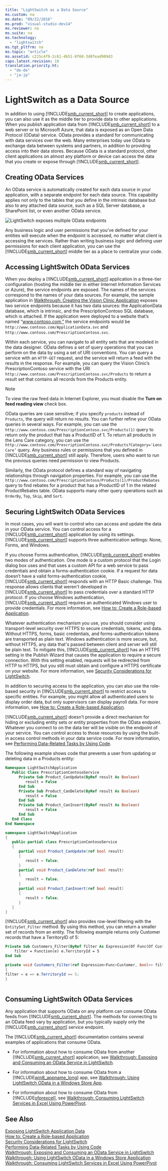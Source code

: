 ```yaml
---
title: "LightSwitch as a Data Source"
ms.custom: na
ms.date: "09/22/2016"
ms.prod: "visual-studio-dev14"
ms.reviewer: na
ms.suite: na
ms.technology: 
  - "lightswitch"
ms.tgt_pltfrm: na
ms.topic: "article"
ms.assetid: c215c4f9-2c61-4b51-8f68-3d8fead909d3
caps.latest.revision: 18
translation.priority.ht: 
  - "de-de"
  - "ja-jp"
---
```

# LightSwitch as a Data Source
In addition to using [!INCLUDE[smb_current_short](../vs140/includes/smb_current_short_md.md)] to create applications, you can also use it as the middle tier to provide data to other applications. When you publish application data from [!INCLUDE[smb_current_short](../vs140/includes/smb_current_short_md.md)] to a web server or to Microsoft Azure, that data is exposed as an Open Data Protocol (OData) service. OData provides a standard for communicating with data services over the web. Many enterprises today use OData to exchange data between systems and partners, in addition to providing access into their data stores. Because OData is a standard protocol, other client applications on almost any platform or device can access the data that you create or expose through [!INCLUDE[smb_current_short](../vs140/includes/smb_current_short_md.md)].  
  
##  <a name="CREATE"></a> Creating OData Services  
 An OData service is automatically created for each data source in your application, with a separate endpoint for each data source. This capability applies not only to the tables that you define in the intrinsic database but also to any attached data source, such as a SQL Server database, a SharePoint list, or even another OData service.  
  
 ![LightSwitch exposes multiple OData endpoints](../vs140/media/ls_odata.png "LS_OData")  
  
 Any business logic and user permissions that you’ve defined for your entities will execute when the endpoint is accessed, no matter what client is accessing the services. Rather than writing business logic and defining user permissions for each client application, you can use the [!INCLUDE[smb_current_short](../vs140/includes/smb_current_short_md.md)] middle tier as a place to centralize your code.  
  
##  <a name="access"></a> Accessing LightSwitch OData Services  
 When you deploy a [!INCLUDE[smb_current_short](../vs140/includes/smb_current_short_md.md)] application in a three-tier configuration (hosting the middle tier in either Internet Information Services or Azure), the service endpoints are exposed. The names of the services correspond to the names of your data sources. For example, the sample application in [Walkthrough: Creating the Vision Clinic Application](../vs140/walkthrough--creating-the-vision-clinic-application-in-lightswitch.md) exposes two service endpoints because it has two data sources: the ApplicationData database, which is intrinsic, and the PrescriptionContoso SQL database, which is attached. If the application were deployed to a website that’s named “www.contoso.com,” the service endpoints would be `http://www.contoso.com/ApplicationData.svc` and `http://www.contoso.com/PrescriptionContoso.svc`.  
  
 Within each service, you can navigate to all entity sets that are modeled in the data designer. OData defines a set of query operations that you can perform on the data by using a set of URI conventions. You can query a service with an `HTTP-GET` request, and the service will return a feed with the results in the response. For example, you can query the Vision Clinic’s PrescriptionContoso service with the URI `http://www.contoso.com/PrescriptionContoso.svc/Products` to return a result set that contains all records from the Products entity.  
  
> [!NOTE]
>  To view the raw feed data in Internet Explorer, you must disable the **Turn on feed reading view** check box.  
  
 OData queries are case sensitive; if you specify `products` instead of `Products`, the query will return no results. You can further refine your OData queries in several ways. For example, you can use the  `http://www.contoso.com/PrescriptionContoso.svc/Products(1)` query to return only the product that has a ProductID of 1. To return all products in the Lens Care category, you can use the `http://www.contoso.com/PrescriptionContoso.svc/Products?Category='Lens Care’` query. Any business rules or permissions that you defined in [!INCLUDE[smb_current_short](../vs140/includes/smb_current_short_md.md)] still apply. Therefore, users who want to run the previous queries need permission to view Products.  
  
 Similarly, the OData protocol defines a standard way of navigating relationships through navigation properties. For example, you can use the `http://www.contoso.com/PrescriptionContoso/Products(1)/ProductRebates` query to find rebates for a product that has a ProductID of 1 in the related ProductRebates table. OData supports many other query operations such as `OrderBy`, `Top`, `Skip`, and `Sort`.  
  
##  <a name="secure"></a> Securing LightSwitch OData Services  
 In most cases, you will want to control who can access and update the data in your OData service. You can control access for a [!INCLUDE[smb_current_short](../vs140/includes/smb_current_short_md.md)] application by using its settings. [!INCLUDE[smb_current_short](../vs140/includes/smb_current_short_md.md)] supports three authentication settings: None, Forms, and Windows.  
  
 If you choose Forms authentication, [!INCLUDE[smb_current_short](../vs140/includes/smb_current_short_md.md)] enables two modes of authentication. One mode is a custom protocol that the Login dialog box uses and that uses a custom API for a web service to pass credentials and obtain a forms-authentication cookie. If a request for data doesn’t have a valid forms-authentication cookie, [!INCLUDE[smb_current_short](../vs140/includes/smb_current_short_md.md)] responds with an HTTP Basic challenge. This response allows clients that weren't developed in [!INCLUDE[smb_current_short](../vs140/includes/smb_current_short_md.md)] to pass credentials over a standard HTTP protocol. If you choose Windows authentication, [!INCLUDE[smb_current_short](../vs140/includes/smb_current_short_md.md)] requires an authenticated Windows user to provide credentials. For more information, see [How to: Create a Role-based Application](../vs140/how-to--enable-authentication-in-a-silverlight-client-app.md).  
  
 Whatever authentication mechanism you use, you should consider using transport-level security over HTTPS to secure credentials, tokens, and data. Without HTTPS, forms, basic credentials, and forms-authentication tokens are transported as plain text. Windows authentication is more secure, but, without HTTPS, any data that's passed between client and server will still be plain text. To mitigate this, [!INCLUDE[smb_current_short](../vs140/includes/smb_current_short_md.md)] has an HTTPS setting in the Publish Wizard that causes the application to require a secure connection. With this setting enabled, requests will be redirected from HTTP to HTTPS, but you still must obtain and configure a HTTPS certificate on your website. For more information, see [Security Considerations for LightSwitch](../vs140/security-considerations-for-lightswitch.md).  
  
 In addition to securing access to the application, you can also use the role-based security in [!INCLUDE[smb_current_short](../vs140/includes/smb_current_short_md.md)] to restrict access to specific entities. For example, you might allow all authenticated users to display order data, but only supervisors can display payroll data. For more information, see [How to: Create a Role-based Application](../vs140/how-to--enable-authentication-in-a-silverlight-client-app.md).  
  
 [!INCLUDE[smb_current_short](../vs140/includes/smb_current_short_md.md)] doesn’t provide a direct mechanism for hiding or excluding entity sets or entity properties from the OData endpoint. Whatever you connect to on the data tier will be visible on the endpoint of your service. You can control access to those resources by using the built-in access control methods in your data service code. For more information, see [Performing Data-Related Tasks by Using Code](../vs140/performing-data-related-tasks-by-using-code.md).  
  
 The following example shows code that prevents a user from updating or deleting data in a Products entity:  
  
```vb  
Namespace LightSwitchApplication  
   Public Class PrescriptionContosoService  
      Private Sub Product_CanUpdate(ByRef result As Boolean)  
         result = False  
      End Sub  
      Private Sub Product_CanDelete(ByRef result As Boolean)  
         result = False  
      End Sub  
      Private Sub Product_CanInsert(ByRef result As Boolean)  
         result = False  
      End Sub  
   End Class  
End Namespace  
```  
  
```c#  
namespace LightSwitchApplication  
{  
   public partial class PrescriptionContosoService  
   {  
      partial void Product_CanUpdate(ref bool result)  
      {  
         result = false;  
      }  
      partial void Product_CanDelete(ref bool result)  
      {  
         result = false;  
      }  
      partial void Product_CanInsert(ref bool result)  
      {  
         result = false;  
      }  
   }  
}  
```  
  
 [!INCLUDE[smb_current_short](../vs140/includes/smb_current_short_md.md)] also provides row-level filtering with the `EntitySet_Filter` method. By using this method, you can return a smaller set of records from an entity. The following example returns only Customer records that have a TerritoryID of 5:  
  
```vb  
Private Sub Customers_Filter(ByRef filter As Expression(Of Func(Of Customer, Boolean)))  
    filter = Function(e) e.TerritoryId = 5  
End Sub  
```  
  
```c#  
private void Customers_Filter(ref Expression<Func<Customer, bool>> filter)  
{  
filter = e => e.TerritoryId == 5;  
}  
  
```  
  
##  <a name="consume"></a> Consuming LightSwitch OData Services  
 Any application that supports OData on any platform can consume OData feeds from [!INCLUDE[smb_current_short](../vs140/includes/smb_current_short_md.md)]. The methods for connecting to an OData feed vary by application, but you typically supply only the [!INCLUDE[smb_current_short](../vs140/includes/smb_current_short_md.md)] service endpoint.  
  
 The [!INCLUDE[smb_current_short](../vs140/includes/smb_current_short_md.md)] documentation contains several examples of applications that consume OData.  
  
-   For information about how to consume OData from another [!INCLUDE[smb_current_short](../vs140/includes/smb_current_short_md.md)] application, see [Walkthrough: Exposing and Consuming an OData Service in LightSwitch](../vs140/walkthrough--exposing-and-consuming-an-odata-service-in-lightswitch.md).  
  
-   For information about how to consume OData from a [!INCLUDE[win8_appname_long](../vs140/includes/win8_appname_long_md.md)] app, see [Walkthrough: Using LightSwitch OData in a Windows Store App](../vs140/walkthrough--using-lightswitch-data-in-a-windows-store-app.md).  
  
-   For information about how to consume OData from [!INCLUDE[ofprexcel](../vs140/includes/ofprexcel_md.md)], see [Walkthrough: Consuming LightSwitch Services in Excel Using PowerPivot](../vs140/walkthrough--consuming-lightswitch-services-in-excel-using-powerpivot.md).  
  
## See Also  
 [Exposing LightSwitch Application Data](../vs140/exposing-lightswitch-application-data.md)   
 [How to: Create a Role-based Application](../vs140/how-to--enable-authentication-in-a-silverlight-client-app.md)   
 [Security Considerations for LightSwitch](../vs140/security-considerations-for-lightswitch.md)   
 [Performing Data-Related Tasks by Using Code](../vs140/performing-data-related-tasks-by-using-code.md)   
 [Walkthrough: Exposing and Consuming an OData Service in LightSwitch](../vs140/walkthrough--exposing-and-consuming-an-odata-service-in-lightswitch.md)   
 [Walkthrough: Using LightSwitch OData in a Windows Store Application](../vs140/walkthrough--using-lightswitch-data-in-a-windows-store-app.md)   
 [Walkthrough: Consuming LightSwitch Services in Excel Using PowerPivot](../vs140/walkthrough--consuming-lightswitch-services-in-excel-using-powerpivot.md)